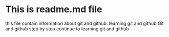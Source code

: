 # This is readme.md file
this file contain information about git
and github. 
learning git and github
Git and github 
step by step 
continue
to learning git and github
